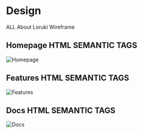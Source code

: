 # Design

ALL About Loruki Wireframe

## Homepage HTML SEMANTIC TAGS

![Homepage](https://github.com/HYF-Class20/agile-development-group4-loruki/blob/planning/design-md/planning/assets/home.jpg?raw=true)
</br>

## Features HTML SEMANTIC TAGS

![Features](https://github.com/HYF-Class20/agile-development-group4-loruki/blob/planning/design-md/planning/assets/features.jpg?raw=true)
</br>

## Docs HTML SEMANTIC TAGS

![Docs](https://github.com/HYF-Class20/agile-development-group4-loruki/blob/planning/design-md/planning/assets/docs.jpg?raw=true)
</br>
